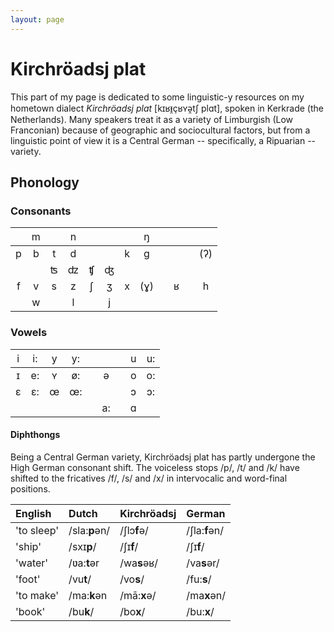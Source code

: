 ```yaml
---
layout: page
---
```


# Kirchröadsj plat

This part of my page is dedicated to some linguistic-y resources on my hometown dialect *Kirchröadsj plat* [kɪʁᵻ̯çʁʏə̯tʃ plɑt], spoken in Kerkrade (the Netherlands). Many speakers treat it as a variety of Limburgish (Low Franconian) because of geographic and sociocultural factors, but from a linguistic point of view it is a Central German -- specifically, a Ripuarian -- variety.

## Phonology

### Consonants

| <span style="font-weight:normal"></span> | <span style="font-weight:normal">m</span> | <span style="font-weight:normal"></span> | <span style="font-weight:normal">n</span> | <span style="font-weight:normal"></span> | <span style="font-weight:normal"></span> | <span style="font-weight:normal"></span> | <span style="font-weight:normal">ŋ</span> | <span style="font-weight:normal"></span> | <span style="font-weight:normal"></span> | <span style="font-weight:normal"></span> | <span style="font-weight:normal"></span> |
| :-: | :-: | :-: | :-: | :-: | :-: | :-: | :-: | :-: | :-: | :-: | :-: |
|  p  |  b  |  t  |  d  |     |     |  k  |  ɡ  |     |     |     | (ʔ) |
|     |     |  ʦ  |  ʣ  |  ʧ  |  ʤ  |     |     |     |     |     |     |
|  f  |  v  |  s  |  z  |  ʃ  |  ʒ  |  x  | (ɣ) |     |  ʁ  |     |  h  |
|     |  w  |     |  l  |     |  j  |     |     |     |     |     |     |

### Vowels

| <span style="font-weight:normal">i</span> | <span style="font-weight:normal">i:</span> | <span style="font-weight:normal">y</span> | <span style="font-weight:normal">y:</span> | <span style="font-weight:normal"></span> | <span style="font-weight:normal"></span> | <span style="font-weight:normal"></span> | <span style="font-weight:normal">u</span> | <span style="font-weight:normal">u:</span> |
| :-: | :-: | :-: | :-: | :-: | :-: | :-: | :-: | :-: |
|  ɪ  |  e: |  ʏ  |  ø: |     |  ə  |     |  o  |  o: |
|  ɛ  |  ɛ: |  œ  |  œ: |     |     |     |  ɔ  |  ɔ: |
|     |     |     |     |     |  a: |     |  ɑ  |     |

#### Diphthongs



Being a Central German variety, Kirchröadsj plat has partly undergone the High German consonant shift. The voiceless stops /p/, /t/ and /k/ have shifted to the fricatives /f/, /s/ and /x/ in intervocalic and word-final positions.

| English | Dutch | Kirchröadsj | German |
| :------ | :---- | :---------- | :----- |
| 'to sleep' | /sla:**p**ən/ | /ʃlɔ**f**ə/ | /ʃla:**f**ən/ |
| 'ship' | /sxɪ**p**/ | /ʃɪ**f**/ | /ʃɪ**f**/ |
| 'water' | /ʋa:**t**ər | /wa**s**əʁ/ | /va**s**ər/ |
| 'foot' | /vu**t**/ | /vo**s**/ | /fu:**s**/ |
| 'to make' | /ma:**k**ən | /mā:**x**ə/ | /ma**x**ən/ |
| 'book' | /bu**k**/ | /bo**x**/ | /bu:**x**/ |
